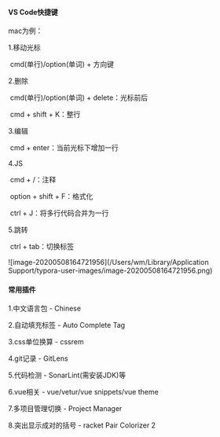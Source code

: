 #### VS Code快捷键

mac为例：

1.移动光标 

​	cmd(单行)/option(单词) + 方向键

2.删除

​	cmd(单行)/option(单词)  + delete：光标前后

​	cmd + shift + K：整行

3.编辑

​	cmd + enter：当前光标下增加一行

4.JS

​	cmd + /：注释

​	option + shift + F：格式化

​	ctrl + J：将多行代码合并为一行

5.跳转

​	ctrl + tab：切换标签

![image-20200508164721956](/Users/wm/Library/Application Support/typora-user-images/image-20200508164721956.png)

#### 常用插件

1.中文语言包 - Chinese 

2.自动填充标签 - Auto Complete Tag

3.css单位换算 - cssrem

4.git记录 - GitLens

5.代码检测 - SonarLint(需安装JDK)等

6.vue相关 - vue/vetur/vue snippets/vue theme

7.多项目管理切换 - Project Manager

8.突出显示成对的括号 - racket Pair Colorizer 2